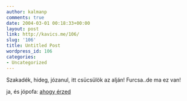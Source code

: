 ```yaml
---
author: kalmanp
comments: true
date: 2004-03-01 00:18:33+00:00
layout: post
link: http://kavics.me/106/
slug: '106'
title: Untitled Post
wordpress_id: 106
categories:
- Uncategorized
---
```


Szakadék, hideg, józanul, itt csücsülök az alján! Furcsa..de ma ez van!




ja, és jópofa: [ahogy érzed](http://www.ahogyerzed.com)
